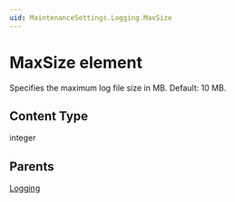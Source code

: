 ```yaml
---
uid: MaintenanceSettings.Logging.MaxSize
---
```


# MaxSize element

Specifies the maximum log file size in MB. Default: 10 MB.

## Content Type

integer

## Parents

[Logging](xref:MaintenanceSettings.Logging)
